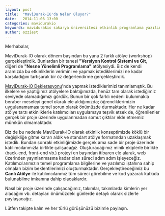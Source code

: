 ```yaml
---
layout: post
title:  "MaviDurak-IO'da Neler Oluyor?"
date:   2014-11-03 13:00
categories: mavidurakio
keywords: mavidurakio sakarya üniversitesi etkinlik programlama yazılım
author: ozziest
---
```


Merhabalar,

MaviDurak-IO olarak dönem başından bu yana 2 farklı atölye (workshop) gerçekleştirdik. Bunlardan bir tanesi **"Versiyon Kontrol Sistemi ve Git**, diğeri de **"Nesne Yönelimli Programlama"** atölyesiydi. Biz de kendi aramızda bu etkinliklerin verimini ve yapmak istediklerimizi ne kadar karşıladığını tartışarak bir öz değerlendirme gerçekleştirdik. <!--more-->

[MaviDurak-IO Deklerasyonu](http://mavidurak.github.io/mavidurak/2014/08/19/mavidurak-io-deklerasyonu.html)'nda yapmak istediklerimizi tanımlamıştık. Bu ilkelere ve yaptığımız atölyelere baktığımızda, henüz tam olarak istediğimiz seviyede olamadığımızı gördük. Bunun bir çok farklı nedeni bulunmakla beraber meseleyi genel olarak ele aldığımızda; öğrendiklerimizin uygulanamaması temel sorun olarak önümüzde durmaktadır. Her ne kadar atölye tarzı etkinliklerle katılımcıları uygulamaya teşvik etsek de, öğrenilenler gerçek bir proje üzerinde uygulanmadan somut çıktılar elde etmemiz mümkün olmamaktadır.

Biz de bu nedenle MaviDurak-IO olarak etkinlik konseptimizde köklü bir değişikliğe gitme kararı aldık ve standart atölye formatından uzaklaşmak istedik. Bundan sonraki etkinliğimizde gerçek ama sade bir proje üzerinde katılımcılarımızla birlikte çalışacağız. Oluşturacağımız minik ekiplerle birlikte (back-end, front-end vb.) projeyi en başından itibaren ele alarak, web üzerinden yayınlanmasına kadar olan süreci adım adım işleyeceğiz. Katılımcılarımızın temel programlama bilgilerine  ve yazılımcı iştahına sahip olmaları bizim beklentilerimizi oluşturmaktadır. Gerçekleştireceğimiz bu **Canlı Atölye** ile katılımcılarımız tüm süreci görebilme ve kod yazarak katkıda bulunabilme imkanına dahip olacaklardır.

Nasıl bir proje üzerinde çalışacağımız, takımlar, takımlarda kimlerin yer alacağını vb. detayları önümüzdeki günlerde detaylı olarak sizlerle paylaşacağız.

Lütfen takipte kalın ve her türlü görüşünüzü bizimle paylaşın.
